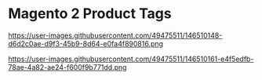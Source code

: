 # Magento 2 Product Tags
https://user-images.githubusercontent.com/49475511/146510148-d6d2c0ae-d9f3-45b9-8d64-e0fa4f890816.png

https://user-images.githubusercontent.com/49475511/146510161-e4f5edfb-78ae-4a82-ae24-f600f9b771dd.png
